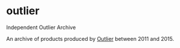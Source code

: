 # outlier
Independent Outlier Archive

An archive of products produced by [Outlier](http://outlier.cc) between 2011 and 2015.